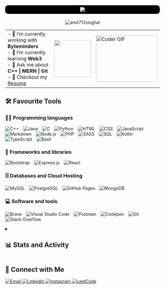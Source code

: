 <h1 align="center" style="background-color:#000;padding:6px;border-radius:10px;">
    <img src="https://readme-typing-svg.herokuapp.com/?font=Righteous&size=35&center=true&vCenter=true&width=1000&height=70&duration=2000&lines=Hi+There!+👋;+I'm+Amit+Singhal+👨‍💻;Full+Stack+Developer+@MAIT'26+👨‍🎓" />
</h1>

<div align="center">
    <img src="https://komarev.com/ghpvc/?username=amit712singhal&label=Profile%20Views&color=blue&style=plastic&abbreviated=true" alt="amit712singhal" />
</div>

<table>
  <tr>
    <td>
        - 🔭 I’m currently working with <strong>Byteminders</strong><br>
        - 🌱 I’m currently learning <strong>Web3</strong><br>
        - 💬 Ask me about <strong>C++ | MERN | Git</strong><br>
        - 📝 Checkout my <a href="https://drive.google.com/file/d/1lUOUrdvxvtWlSHuMmPiZtF0LwE4Yr9Nv/view?usp=sharing&redirect=true">Resume</a>
    </td>
    <td>
      <a href="https://spotify-github-profile.kittinanx.com/api/view?uid=31gru45265tvrvvvibgnoifpkpbu&redirect=true">
        <img height="120px" src="https://spotify-github-profile.kittinanx.com/api/view?uid=31gru45265tvrvvvibgnoifpkpbu&cover_image=false&theme=default&show_offline=false&background_color=121212&interchange=true&bar_color=53b14f&bar_color_cover=true" />
      </a>
    </td>
      <td>
          <img alt="Coder GIF" height=150 width=200 src="https://cdn.dribbble.com/users/1187836/screenshots/6539429/programer.gif" />
      </td>
  </tr>
</table>

## 🛠️ Favourite Tools

### 👨‍💻 Programming languages

<p>
     <img alt="C++" src="https://custom-icon-badges.herokuapp.com/badge/C++-00599C.svg?logo=cpp2&logoColor=white&style="><img width="10" />
     <img alt="Java" src="https://custom-icon-badges.herokuapp.com/badge/Java-000.svg?logo=java&logoColor=white"><img width="10" />
     <img alt="C" src="https://custom-icon-badges.herokuapp.com/badge/C-A8B9CC.svg?logo=c-in-hexagon&logoColor=white"><img width="10" />
     <img alt="Python" src="https://custom-icon-badges.herokuapp.com/badge/Python-3776AB.svg?logo=python&logoColor=white"><img width="10" />
     <img alt="HTML" src="https://custom-icon-badges.herokuapp.com/badge/HTML-E34F26.svg?logo=html5&logoColor=white"><img width="10" />
     <img alt="CSS" src="https://custom-icon-badges.herokuapp.com/badge/CSS-1572B6.svg?logo=css3&logoColor=white"><img width="10" />
     <img alt="JavaScript" src="https://custom-icon-badges.herokuapp.com/badge/JavaScript-F7DF1E.svg?logo=javascript&logoColor=black"><img width="10" />
     <img alt="Markdown" src="https://custom-icon-badges.herokuapp.com/badge/Markdown-000000.svg?logo=markdown&logoColor=white"><img width="10" />
     <img alt="Node.js" src="https://custom-icon-badges.herokuapp.com/badge/Node.js-43853D.svg?logo=node.js&logoColor=white"><img width="10" />
     <img alt="PHP" src="https://custom-icon-badges.herokuapp.com/badge/PHP-777BB4.svg?logo=php&logoColor=white"><img width="10" />
     <img alt="SASS" src="https://custom-icon-badges.herokuapp.com/badge/Sass-hotpink.svg?logo=SASS&logoColor=white"><img width="10" />
     <img alt="SQL" src="https://custom-icon-badges.herokuapp.com/badge/SQL-025E8C.svg?logo=database&logoColor=white"><img width="10" />
     <img alt="Kotlin" src="https://custom-icon-badges.herokuapp.com/badge/Kotlin-7F52FF.svg?logo=kotlin&logoColor=white"><img width="10" />
     <img alt="TypeScript" src="https://custom-icon-badges.herokuapp.com/badge/TypeScript-007ACC.svg?logo=typescript&logoColor=white"><img width="10" />
     <img alt="Bash" src="https://custom-icon-badges.herokuapp.com/badge/Bash-121011.svg?logo=gnu-bash&logoColor=white"><img width="10" />
</p>

### 🧰 Frameworks and libraries

<p>
     <img alt="Bootstrap" src="https://custom-icon-badges.herokuapp.com/badge/Bootstrap-7952B3.svg?logo=bootstrap&logoColor=white"><img width="10" />
     <img alt="Express.js" src="https://custom-icon-badges.herokuapp.com/badge/Express.js-404d59.svg?logo=express&logoColor=white"><img width="10" />
     <img alt="React" src="https://custom-icon-badges.herokuapp.com/badge/React-20232a.svg?logo=react&logoColor=%2361DAFB"><img width="10" />
</p>

### 🗄️ Databases and Cloud Hosting

<p>
     <img alt="MySQL" src="https://custom-icon-badges.herokuapp.com/badge/MySQL-4479A1.svg?logo=mysql&logoColor=white"><img width="10" />
     <img alt="PostgreSQL" src ="https://custom-icon-badges.herokuapp.com/badge/PostgreSQL-316192.svg?logo=postgresql&logoColor=white"><img width="10" />
     <img alt="GitHub Pages" src="https://custom-icon-badges.herokuapp.com/badge/GitHub%20Pages-222222.svg?logo=github&logoColor=white"><img width="10" />
     <img alt="MongoDB" src ="https://custom-icon-badges.herokuapp.com/badge/MongoDB-4ea94b.svg?logo=mongodb&logoColor=white"><img width="10" />
</p>

### 💻 Software and tools

<p>
     <img alt="Brave" src="https://custom-icon-badges.herokuapp.com/badge/-Brave-FB542B?logo=brave&logoColor=white"><img width="10" />
    <img alt="Visual Studio Code" src="https://custom-icon-badges.herokuapp.com/badge/Visual%20Studio%20Code-0078d7.svg?logo=visual-studio-code&logoColor=white"><img width="10" />
     <img alt="Postman" src="https://custom-icon-badges.herokuapp.com/badge/Postman-FF6C37?logo=postman&logoColor=white"><img width="10" />
     <img alt="Codepen" src="https://custom-icon-badges.herokuapp.com/badge/Codepen-000000.svg?logo=codepen&logoColor=white"><img width="10" />
     <img alt="Git" src="https://custom-icon-badges.herokuapp.com/badge/Git-F05033.svg?logo=git&logoColor=white"><img width="10" />
     <img alt="Stack Overflow" src="https://custom-icon-badges.herokuapp.com/badge/-GitHub-181717?logo=github&logoColor=white"><img width="10" />

</p>

<details>
    <summary><h2>📊 Stats and Activity</h2></summary>
    <div align="center">
        <img alt="AmitSinghal's Trophies" src="https://github-profile-trophy.vercel.app/?username=amit712singhal&theme=darkhub&margin-w=4" width="100%" />
    </div>
    <div>
        <img alt="AmitSinghal's Top Languages" src="https://github-readme-stats.vercel.app/api/top-langs?username=amit712singhal&show_icons=true&theme=highcontrast&locale=en&layout=compact" height="210px" width="41%" />
        <img alt="AmitSinghal's Stats" src="https://github-readme-stats.vercel.app/api?username=amit712singhal&show_icons=true&locale=en&theme=highcontrast" height="210px" width="54%" />
    </div>
    <div align="center">
        <img alt="AmitSinghal's Streak" src="https://github-readme-streak-stats.herokuapp.com/?user=amit712singhal&theme=highcontrast" height="250px" />
    </div>
    <div align="center">
        <img alt="AmitSinghal's Activity Graph" src="https://github-readme-activity-graph.vercel.app/graph/?username=amit712singhal&bg_color=000&color=F8D866&line=F85D7F&point=FFFFFF&border=bold" />
    </div>
</details>

## 🔗 Connect with Me

<div align="left">
  <a href="mailto:rakshit.singhal@gmail.com">
      <img alt="Email" src="https://custom-icon-badges.herokuapp.com/badge/email-000000?style=for-the-badge&logo=gmail&logoColor=white">
  </a>
  <a href="https://www.linkedin.com/in/singhal-amit">
      <img alt="LinkedIn" src="https://custom-icon-badges.herokuapp.com/badge/linkedin-000000?style=for-the-badge&logo=linkedin&logoColor=white">
  </a>
  <a href="https://instagram.com/_singhal_amit">
      <img alt="Instagram" src="https://custom-icon-badges.herokuapp.com/badge/Instagram-000000?style=for-the-badge&logo=instagram&logoColor=white">
  </a>
  <a href="https://leetcode.com/u/_singhal_amit/">
      <img alt="LeetCode" src="https://custom-icon-badges.herokuapp.com/badge/LeetCode-000000?style=for-the-badge&logo=LeetCode&logoColor="white">
  </a>
</div>
